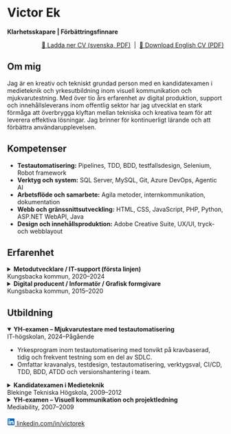 
# Victor Ek

**Klarhetsskapare | Förbättringsfinnare**

<p align="right"><a href="Victor_Ek_CV_sv.pdf">📄 Ladda ner CV (svenska, PDF)</a> &nbsp;|&nbsp; <a href="Victor_Ek_CV.pdf">📄 Download English CV (PDF)</a></p>

## Om mig

Jag är en kreativ och tekniskt grundad person med en kandidatexamen i medieteknik och yrkesutbildning inom visuell kommunikation och mjukvarutestning. Med över tio års erfarenhet av digital produktion, support och innehållsleverans inom offentlig sektor har jag utvecklat en stark förmåga att överbrygga klyftan mellan tekniska och kreativa team för att leverera effektiva lösningar. Jag brinner för kontinuerligt lärande och att förbättra användarupplevelsen.

## Kompetenser

- **Testautomatisering:** Pipelines, TDD, BDD, testfallsdesign, Selenium, Robot framework
- **Verktyg och system:** SQL Server, MySQL, Git, Azure DevOps, Agentic AI
- **Arbetsflöde och samarbete:** Agila metoder, internkommunikation, dokumentation
- **Webb och gränssnittsutveckling:** HTML, CSS, JavaScript, PHP, Python, ASP.NET WebAPI, Java
- **Design och innehållsproduktion:** Adobe Creative Suite, UX/UI, tryck- och webblayout

## Erfarenhet

<details>
  <summary><strong>Metodutvecklare / IT-support (första linjen)</strong> <br/>Kungsbacka kommun, 2020–2024</summary>
  <ul>
    <li>Support för administrativa system och teknisk felsökning</li>
    <li>Utbildning av personal och konfiguration av Android-enheter</li>
    <li>Datarapporter med SQL Server</li>
    <li>Teknisk ansvarig för direktsändningar av kommunfullmäktige</li>
  </ul>
</details>

<details>
  <summary><strong>Digital producent / Informatör / Grafisk formgivare</strong> <br/>Kungsbacka kommun, 2015–2020</summary>
  <ul>
    <li>Produktion av kommunikationsmaterial</li>
    <li>Design för tryck och digitala format</li>
    <li>Stöd till kommunikationsavdelningar och upprätthållande av visuell identitet</li>
  </ul>
</details>

## Utbildning

<details open>
  <summary><strong>YH-examen – Mjukvarutestare med testautomatisering</strong> <br/>IT-högskolan, 2024–Pågående</summary>
  <ul>
    <li>Yrkesprogram inom testautomatisering med tonvikt på kravbaserad, tidig och frekvent testning som en del av SDLC.</li>
    <li>Omfattar kravanalys, testdesign, testautomatisering, verktygsval, CI/CD, TDD, BDD, ATDD och versionshantering i team.</li>
  </ul>
</details>

<details>
  <summary><strong>Kandidatexamen i Medieteknik</strong> <br/>Blekinge Tekniska Högskola, 2009–2012</summary>
  <ul>
    <li>Programmet fokuserade på webbutveckling, användbarhet, användarcentrerad design och digital produktion.</li>
    <li>Inkluderade både tekniska och designorienterade kurser samt projektbaserat lärande.</li>
    <li>Examensarbetet behandlade webbanvändbarhet i tillämpade miljöer.</li>
  </ul>
</details>

<details>
  <summary><strong>YH-examen – Visuell kommunikation och projektledning</strong> <br/>Mediability, 2007–2009</summary>
  <ul>
    <li>Program inom grafisk design, kommunikationsstrategi och projektbaserad produktion.</li>
    <li>Fokus på kreativitet, målgrupp, användningskontext, projektledning och marknadsanalys.</li>
    <li>Betonade anpassningsförmåga, samarbete och praktisk erfarenhet.</li>
  </ul>
</details>

<br/>
<a href="https://linkedin.com/in/victorek">
<svg xmlns="http://www.w3.org/2000/svg" width="18" height="18" viewBox="0 0 64 64">
  <path class="favicon-background" d="M55.92,4H8.08A4.08,4.08,0,0,0,4,8.08V55.92A4.08,4.08,0,0,0,8.08,60H55.92A4.08,4.08,0,0,0,60,55.92V8.08A4.08,4.08,0,0,0,55.92,4ZM20,52H12V25h8ZM16,20.7a4.7,4.7,0,0,1,0-9.4h0a4.7,4.7,0,0,1,0,9.4ZM52,52H44V37.81c0-4.31-2.73-6.11-5-6.11a5.82,5.82,0,0,0-6,6.21V52H25V25h7.53v3.79h.11c.8-1.64,4.44-4.37,9.13-4.37S52,27.59,52,35.76Z" fill="#0a66c2"/>
  <path class="favicon-text" d="M52,35.76V52H44V37.81c0-4.31-2.73-6.11-5-6.11a5.82,5.82,0,0,0-6,6.21V52H25V25h7.53v3.79h.11c.8-1.64,4.44-4.37,9.13-4.37S52,27.59,52,35.76ZM16,11.3A4.7,4.7,0,1,0,20.7,16,4.69,4.69,0,0,0,16,11.3ZM12,52h8V25H12Z" fill="white"/>
</svg>
  linkedin.com/in/victorek
</a>